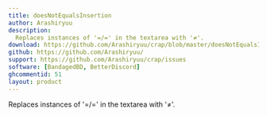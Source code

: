 ```yaml
---
title: doesNotEqualsInsertion
author: Arashiryuu
description:
  Replaces instances of '=/=' in the textarea with '≠'.
download: https://github.com/Arashiryuu/crap/blob/master/doesNotEqualsInsertion.plugin.js
github: https://github.com/Arashiryuu/
support: https://github.com/Arashiryuu/crap/issues
software: [BandagedBD, BetterDiscord]
ghcommentid: 51
layout: product
---
```

Replaces instances of '=/=' in the textarea with '≠'.